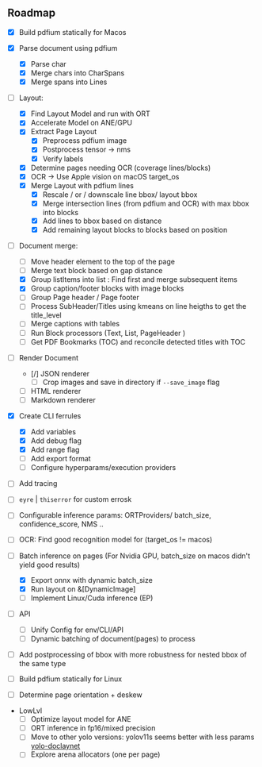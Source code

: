 ## Roadmap

- [x] Build pdfium statically for Macos

- [x] Parse document using pdfium

  - [x] Parse char
  - [x] Merge chars into CharSpans
  - [x] Merge spans into Lines

- [ ] Layout:

  - [x] Find Layout Model and run with ORT
  - [x] Accelerate Model on ANE/GPU
  - [x] Extract Page Layout
    - [x] Preprocess pdfium image
    - [x] Postprocess tensor -> nms
    - [x] Verify labels
  - [x] Determine pages needing OCR (coverage lines/blocks)
  - [x] OCR -> Use Apple vision on macOS target_os
  - [x] Merge Layout with pdfium lines
    - [x] Rescale / or / downscale line bbox/ layout bbox
    - [x] Merge intersection lines (from pdfium and OCR) with max bbox into blocks
    - [x] Add lines to bbox based on distance
    - [x] Add remaining layout blocks to blocks based on position

- [ ] Document merge:

  - [ ] Move header element to the top of the page
  - [ ] Merge text block based on gap distance
  - [x] Group listItems into list : Find first and merge subsequent items
  - [x] Group caption/footer blocks with image blocks
  - [ ] Group Page header / Page footer
  - [ ] Process SubHeader/Titles using kmeans on line heigths to get the title_level
  - [ ] Merge captions with tables
  - [ ] Run Block processors (Text, List, PageHeader )
  - [ ] Get PDF Bookmarks (TOC) and reconcile detected titles with TOC

- [ ] Render Document

  - [/] JSON renderer
    - [ ] Crop images and save in directory if `--save_image` flag
  - [ ] HTML renderer
  - [ ] Markdown renderer

- [x] Create CLI ferrules

  - [x] Add variables
  - [x] Add debug flag
  - [x] Add range flag
  - [ ] Add export format
  - [ ] Configure hyperparams/execution providers

- [ ] Add tracing
- [ ] `eyre` | `thiserror` for custom errosk
- [ ] Configurable inference params: ORTProviders/ batch_size, confidence_score, NMS ..

- [ ] OCR: Find good recognition model for (target_os != macos)

- [ ] Batch inference on pages (For Nvidia GPU, batch_size on macos didn't yield good results)

  - [x] Export onnx with dynamic batch_size
  - [x] Run layout on &[DynamicImage]
  - [ ] Implement Linux/Cuda inference (EP)

- [ ] API

  - [ ] Unify Config for env/CLI/API
  - [ ] Dynamic batching of document(pages) to process

- [ ] Add postprocessing of bbox with more robustness for nested bbox of the same type
- [ ] Build pdfium statically for Linux
- [ ] Determine page orientation + deskew

- LowLvl
  - [ ] Optimize layout model for ANE
  - [ ] ORT inference in fp16/mixed precision
  - [ ] Move to other yolo versions: yolov11s seems better with less params [yolo-doclaynet](https://github.com/ppaanngggg/yolo-doclaynet)
  - [ ] Explore arena allocators (one per page)
